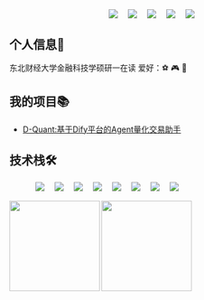 <!--
<p align="center">
<a href="https://tools.bugdesigner.cn/" target="_blank"><img align=center src="https://img.shields.io/badge/卡片徽章生成器-%2303a9f4?style=flat"/></a>&emsp;
<a href="https://game.bugdesigner.cn/" target="_blank"><img align=center src="https://img.shields.io/badge/AI五子棋-%2303a9f4?style=flat"/></a>&emsp;
<a href="https://www.querytransport.cn/" target="_blank"><img  align=center src="https://img.shields.io/badge/物流管理系统-%2303a9f4?style=flat"/></a>&emsp;
</p>
-->
<!-- 个人资料 -->
<p align="center"> 
<a href="https://wakatime.com/@018e0793-354b-42d4-8c6d-8dba8d71ab4f"><img align="center" src="https://wakatime.com/badge/user/018e0793-354b-42d4-8c6d-8dba8d71ab4f.svg" ></a>&emsp;
<a href="https://www.bugdesigner.cn/" target="_blank"><img  align="center" src="https://img.shields.io/badge/Blog-博客-%230d7fbf?style=flat"/></a>&emsp;
<a href="https://space.bilibili.com/501122856" target="_blank"><img align="center" src="https://img.shields.io/badge/Bilibili-B站-%23df1a7c?style=flat"/></a>&emsp;
<a href="https://docs.bugdesigner.cn" target="_blank"><img align="center"  src="https://img.shields.io/badge/Docs-文档站-%231a41df?style=flat"/></a>&emsp;
<a href="https://komarev.com/ghpvc/?username=AZCodingAccount&abbreviated=true" target="_blank"><img align="center" src="https://komarev.com/ghpvc/?username=AZCodingAccount&abbreviated=true"/></a>
</p>

## 个人信息👤    
东北财经大学金融科技学硕研一在读
爱好：⚽ 🎮 📖

## 我的项目📚
- [D-Quant:基于Dify平台的Agent量化交易助手](https://github.com/aixzzzright/D-Quant)


## 技术栈🛠️
<p align="left"> 
      &emsp;&emsp;&emsp;
      <!-- 前端 -->
      <a href=""><img src="https://img.shields.io/badge/Vue.js-35495e.svg?style=flat-square&logo=vue.js&logoColor=4FC08D" ></a>&emsp;
      <a href=""><img src="https://img.shields.io/badge/React-20232a.svg?style=flat-square&logo=react&logoColor=61DAFB" ></a>&emsp;
      <a href=""><img src="https://img.shields.io/badge/TypeScript-007ACC.svg?style=flat-square&logo=typescript&logoColor=white" ></a>&emsp;
      <!-- 后端和数据库 -->
      <a href=""><img src="https://img.shields.io/badge/Java-ED8B00?style=flat-square&logo=openjdk&logoColor=white" ></a>&emsp;
      <a href=""><img src="https://img.shields.io/badge/Python-14354C?style=flat-square&logo=python&logoColor=white" ></a>&emsp;
      <a href=""><img src="https://img.shields.io/badge/MySQL-00000F?style=flat-square&logo=mysql&logoColor=white" ></a>&emsp;
      <a href=""><img src="https://img.shields.io/badge/redis-%23DD0031.svg?&style=flat-square&logo=redis&logoColor=white" ></a>&emsp;
      <a href=""><img src="https://img.shields.io/badge/MongoDB-4EA94B?style=flat-square&logo=mongodb&logoColor=white" ></a>&emsp;
</p>
<!--
<p align="center">[![AlbertZhang's WakaTime stats](https://github-readme-stats.vercel.app/api/wakatime?username=AlbertZhang)](https://github.com/anuraghazra/github-readme-stats)</p>
-->
<img height="160px" align="left" src="https://github-readme-stats.vercel.app/api?username=AZCodingAccount&locale=cn&line_height=21&show_icons=true&theme=&rank_icon=default&include_all_commits=true&custom_title=Github漫游数据"/>
<img height="160px" align="left" src="https://github-readme-stats.vercel.app/api/top-langs/?username=AZCodingAccount&include_all_commits=true&locale=cn&line_height=33&theme=&langs_count=6&layout=compact&custom_title=常用语言"/>


